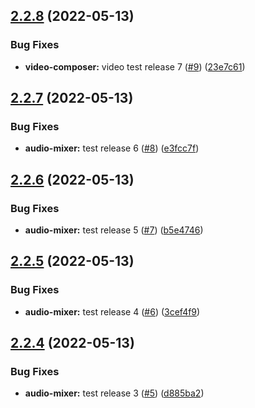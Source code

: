 ## [2.2.8](https://github.com/rjunsk/me-playground/compare/v2.2.7...v2.2.8) (2022-05-13)


### Bug Fixes

* **video-composer:** video test release 7 ([#9](https://github.com/rjunsk/me-playground/issues/9)) ([23e7c61](https://github.com/rjunsk/me-playground/commit/23e7c6195dc1d465b4501aa36dee4250c4a8274a))



## [2.2.7](https://github.com/rjunsk/me-playground/compare/v2.2.6...v2.2.7) (2022-05-13)


### Bug Fixes

* **audio-mixer:** test release 6 ([#8](https://github.com/rjunsk/me-playground/issues/8)) ([e3fcc7f](https://github.com/rjunsk/me-playground/commit/e3fcc7fc888ab5d84b5f40ca34f65ffaae2f22a4))



## [2.2.6](https://github.com/rjunsk/me-playground/compare/v2.2.5...v2.2.6) (2022-05-13)


### Bug Fixes

* **audio-mixer:** test release 5 ([#7](https://github.com/rjunsk/me-playground/issues/7)) ([b5e4746](https://github.com/rjunsk/me-playground/commit/b5e47460757de6021326582e821e8012f59fcc9c))



## [2.2.5](https://github.com/rjunsk/me-playground/compare/v2.2.4...v2.2.5) (2022-05-13)


### Bug Fixes

* **audio-mixer:** test release 4 ([#6](https://github.com/rjunsk/me-playground/issues/6)) ([3cef4f9](https://github.com/rjunsk/me-playground/commit/3cef4f9da8ed077b125b140a9772cd535c30ed9e))



## [2.2.4](https://github.com/rjunsk/me-playground/compare/v2.2.3...v2.2.4) (2022-05-13)


### Bug Fixes

* **audio-mixer:** test release 3 ([#5](https://github.com/rjunsk/me-playground/issues/5)) ([d885ba2](https://github.com/rjunsk/me-playground/commit/d885ba2b9a7dc39a0911106da959dc3647ead0d1))



